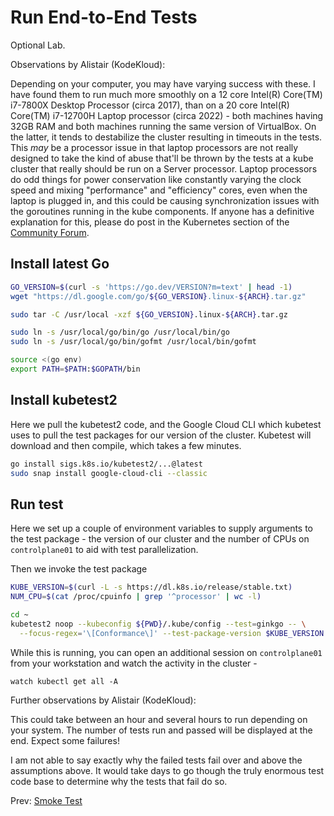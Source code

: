 # Run End-to-End Tests

Optional Lab.

Observations by Alistair (KodeKloud):

Depending on your computer, you may have varying success with these. I have found them to run much more smoothly on a 12 core Intel(R) Core(TM) i7-7800X Desktop Processor (circa 2017), than on a 20 core Intel(R) Core(TM) i7-12700H Laptop processor (circa 2022) - both machines having 32GB RAM and both machines running the same version of VirtualBox. On the latter, it tends to destabilize the cluster resulting in timeouts in the tests. This *may* be a processor issue in that laptop processors are not really designed to take the kind of abuse that'll be thrown by the tests at a kube cluster that really should be run on a Server processor. Laptop processors do odd things for power conservation like constantly varying the clock speed and mixing "performance" and "efficiency" cores, even when the laptop is plugged in, and this could be causing synchronization issues with the goroutines running in the kube components. If anyone has a definitive explanation for this, please do post in the Kubernetes section of the [Community Forum](https://kodekloud.com/community/c/kubernetes/6).


## Install latest Go

```bash
GO_VERSION=$(curl -s 'https://go.dev/VERSION?m=text' | head -1)
wget "https://dl.google.com/go/${GO_VERSION}.linux-${ARCH}.tar.gz"

sudo tar -C /usr/local -xzf ${GO_VERSION}.linux-${ARCH}.tar.gz

sudo ln -s /usr/local/go/bin/go /usr/local/bin/go
sudo ln -s /usr/local/go/bin/gofmt /usr/local/bin/gofmt

source <(go env)
export PATH=$PATH:$GOPATH/bin
```

## Install kubetest2

Here we pull the kubetest2 code, and the Google Cloud CLI which kubetest uses to pull the test packages for our version of the cluster. Kubetest will download and then compile, which takes a few minutes.


```bash
go install sigs.k8s.io/kubetest2/...@latest
sudo snap install google-cloud-cli --classic
```

## Run test

Here we set up a couple of environment variables to supply arguments to the test package - the version of our cluster and the number of CPUs on `controlplane01` to aid with test parallelization.

Then we invoke the test package

```bash
KUBE_VERSION=$(curl -L -s https://dl.k8s.io/release/stable.txt)
NUM_CPU=$(cat /proc/cpuinfo | grep '^processor' | wc -l)

cd ~
kubetest2 noop --kubeconfig ${PWD}/.kube/config --test=ginkgo -- \
  --focus-regex='\[Conformance\]' --test-package-version $KUBE_VERSION --parallel $NUM_CPU
```

While this is running, you can open an additional session on `controlplane01` from your workstation and watch the activity in the cluster -

```
watch kubectl get all -A
```

Further observations by Alistair (KodeKloud):

This could take between an hour and several hours to run depending on your system. The number of tests run and passed will be displayed at the end. Expect some failures!

I am not able to say exactly why the failed tests fail over and above the assumptions above. It would take days to go though the truly enormous test code base to determine why the tests that fail do so.

Prev: [Smoke Test](./16-smoke-test.md)